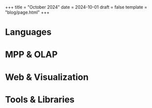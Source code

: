 +++
title = "October 2024"
date = 2024-10-01
draft = false
template = "blog/page.html"
+++

# Languages

# MPP & OLAP

# Web & Visualization

# Tools & Libraries